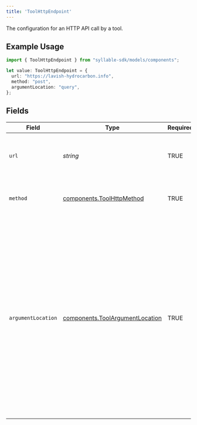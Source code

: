 ```yaml
---
title: 'ToolHttpEndpoint'
---
```


The configuration for an HTTP API call by a tool.

## Example Usage

```typescript
import { ToolHttpEndpoint } from "syllable-sdk/models/components";

let value: ToolHttpEndpoint = {
  url: "https://lavish-hydrocarbon.info",
  method: "post",
  argumentLocation: "query",
};
```

## Fields

| Field                                                                                                                                                                                                                                                       | Type                                                                                                                                                                                                                                                        | Required                                                                                                                                                                                                                                                    | Description                                                                                                                                                                                                                                                 |
| ----------------------------------------------------------------------------------------------------------------------------------------------------------------------------------------------------------------------------------------------------------- | ----------------------------------------------------------------------------------------------------------------------------------------------------------------------------------------------------------------------------------------------------------- | ----------------------------------------------------------------------------------------------------------------------------------------------------------------------------------------------------------------------------------------------------------- | ----------------------------------------------------------------------------------------------------------------------------------------------------------------------------------------------------------------------------------------------------------- |
| `url`                                                                                                                                                                                                                                                       | *string*                                                                                                                                                                                                                                                    | TRUE                                                                                                                                                                                                                                          | The endpoint URL of the external service to call.                                                                                                                                                                                                           |
| `method`                                                                                                                                                                                                                                                    | [components.ToolHttpMethod](/sdk-docs/models/components/toolhttpmethod)                                                                                                                                                                                      | TRUE                                                                                                                                                                                                                                          | The HTTP method to use for a tool HTTP request.                                                                                                                                                                                                             |
| `argumentLocation`                                                                                                                                                                                                                                          | [components.ToolArgumentLocation](/sdk-docs/models/components/toolargumentlocation)                                                                                                                                                                          | TRUE                                                                                                                                                                                                                                          | The location of the argument in a tool HTTP request.<br/>'body' is used for JSON data in the POST request body.<br/>'form' is used for form data in the POST request body.<br/>'path' is used for URL path parameters.<br/>'query' is used for query parameters in the URL. |